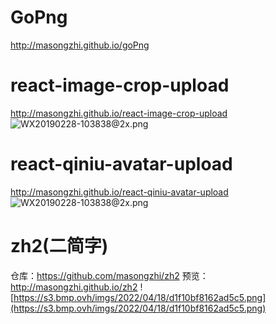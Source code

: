 GoPng
=====
http://masongzhi.github.io/goPng

react-image-crop-upload
=====
http://masongzhi.github.io/react-image-crop-upload
![WX20190228-103838@2x.png](https://upload-images.jianshu.io/upload_images/3708358-dd37c155ab2ac2d5.png?imageMogr2/auto-orient/strip%7CimageView2/2/w/1240)

react-qiniu-avatar-upload
=====
http://masongzhi.github.io/react-qiniu-avatar-upload
![WX20190228-103838@2x.png](https://upload-images.jianshu.io/upload_images/3708358-dd37c155ab2ac2d5.png?imageMogr2/auto-orient/strip%7CimageView2/2/w/1240)

zh2(二简字)
=====
仓库：https://github.com/masongzhi/zh2
预览：http://masongzhi.github.io/zh2
![https://s3.bmp.ovh/imgs/2022/04/18/d1f10bf8162ad5c5.png](https://s3.bmp.ovh/imgs/2022/04/18/d1f10bf8162ad5c5.png)
